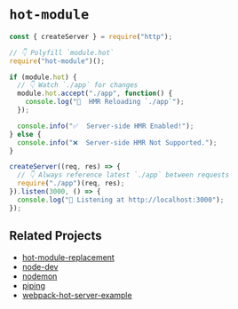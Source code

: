 # `hot-module`

```js
const { createServer } = require("http");

// 👇 Polyfill `module.hot`
require("hot-module")();

if (module.hot) {
  // 👇 Watch `./app` for changes
  module.hot.accept("./app", function() {
    console.log("🔁  HMR Reloading `./app`");
  });

  console.info("✅  Server-side HMR Enabled!");
} else {
  console.info("❌  Server-side HMR Not Supported.");
}

createServer((req, res) => {
  // 👇 Always reference latest `./app` between requests
  require("./app")(req, res);
}).listen(3000, () => {
  console.log("🚀 Listening at http://localhost:3000");
});
```

## Related Projects

- [hot-module-replacement](https://github.com/sidorares/hot-module-replacement)
- [node-dev](https://github.com/fgnass/node-dev)
- [nodemon](https://github.com/remy/nodemon)
- [piping](https://github.com/mdlawson/piping)
- [webpack-hot-server-example](https://github.com/ericclemmons/webpack-hot-server-example)
